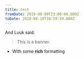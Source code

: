 ```yaml
---
title: test
fromDate: 2019-08-09T23:00:00.000Z
toDate: 2020-08-10T10:59:59.000Z
---
```

And Luuk said:

> This is a banner.

* With some **rich** formatting
